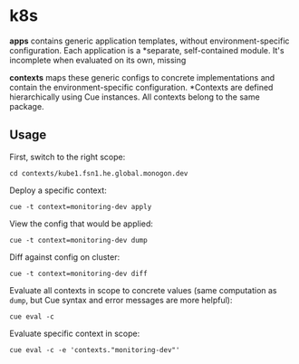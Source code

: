 # k8s

**apps** contains generic application templates, without environment-specific configuration. Each application is a
*separate, self-contained module. It's incomplete when evaluated on its own, missing 

**contexts** maps these generic configs to concrete implementations and contain the environment-specific configuration.
*Contexts are defined hierarchically using Cue instances. All contexts belong to the same package.

## Usage

First, switch to the right scope:

    cd contexts/kube1.fsn1.he.global.monogon.dev

Deploy a specific context:

    cue -t context=monitoring-dev apply
    
View the config that would be applied:

    cue -t context=monitoring-dev dump
    
Diff against config on cluster:

    cue -t context=monitoring-dev diff

Evaluate all contexts in scope to concrete values 
(same computation as `dump`, but Cue syntax and error messages are more helpful):

    cue eval -c

Evaluate specific context in scope:

    cue eval -c -e 'contexts."monitoring-dev"'
